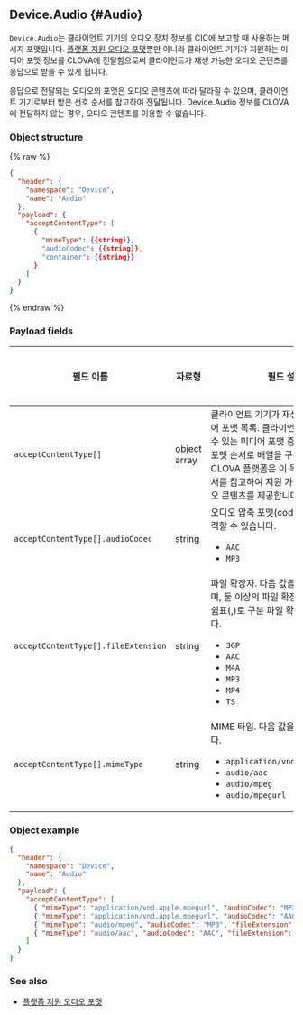 ## Device.Audio {#Audio}

`Device.Audio`는 클라이언트 기기의 오디오 장치 정보를 CIC에 보고할 때 사용하는 메시지 포맷입니다. [플랫폼 지원 오디오 포맷](/Design/UI/Audio.md#SupportedAudioFormat)뿐만 아니라 클라이언트 기기가 지원하는 미디어 포맷 정보를 CLOVA에 전달함으로써 클라이언트가 재생 가능한 오디오 콘텐츠를 응답으로 받을 수 있게 됩니다. 

응답으로 전달되는 오디오의 포맷은 오디오 콘텐츠에 따라 달라질 수 있으며, 클라이언트 기기로부터 받은 선호 순서를 참고하여 전달됩니다. Device.Audio 정보를 CLOVA에 전달하지 않는 경우, 오디오 콘텐츠를 이용할 수 없습니다.

### Object structure

{% raw %}
```json
{
  "header": {
    "namespace": "Device",
    "name": "Audio"
  },
  "payload": {
    "acceptContentType": [
      {
        "mimeType": {{string}},
        "audioCodec": {{string}},
        "container": {{string}}
      }
    ]
  }
}
```
{% endraw %}

### Payload fields

| 필드 이름       | 자료형    | 필드 설명                     | 필수 여부 |
|---------------|---------|-----------------------------|:---------:|
| `acceptContentType[]`                   | object array | 클라이언트 기기가 재생할 수 있는 미디어 포맷 목록. 클라이언트 기기가 재생할 수 있는 미디어 포맷 중 선호되는 미디어 포맷 순서로 배열을 구성해야 합니다. CLOVA 플랫폼은 이 목록과 목록의 순서를 참고하여 지원 가능한 타입의 오디오 콘텐츠를 제공합니다.  | 필수 |
| `acceptContentType[].audioCodec`        | string | 오디오 압축 포맷(codec). 다음 값을 입력할 수 있습니다. <ul><li><code>AAC</code></li><li><code>MP3</code></li></ul>  | 필수 |
| `acceptContentType[].fileExtension`     | string | 파일 확장자. 다음 값을 입력할 수 있으며, 둘 이상의 파일 확장자를 명시하려면 쉼표(,)로 구분 파일 확장자를 나열합니다. <ul><li><code>3GP</code></li><li><code>AAC</code></li><li><code>M4A</code></li><li><code>MP3</code></li><li><code>MP4</code></li><li><code>TS</code></ul>  | 필수 |
| `acceptContentType[].mimeType`          | string | MIME 타입. 다음 값을 입력할 수 있습니다. <ul><li><code>application/vnd.apple.mpegurl</code></li><li><code>audio/aac</code></li><li><code>audio/mpeg</code></li><li><code>audio/mpegurl</code></li></ul>  | 필수 |


### Object example

```json
{
  "header": {
    "namespace": "Device",
    "name": "Audio"
  },
  "payload": {
    "acceptContentType": [
      { "mimeType": "application/vnd.apple.mpegurl", "audioCodec": "MP3", "fileExtension": "MP3" },
      { "mimeType": "application/vnd.apple.mpegurl", "audioCodec": "AAC", "fileExtension": "3GP,MP4,M4A,AAC,TS" },
      { "mimeType": "audio/mpeg", "audioCodec": "MP3", "fileExtension":  "MP3" },
      { "mimeType": "audio/aac", "audioCodec": "AAC", "fileExtension": "3GP,MP4,M4A,AAC,TS" }
    ]
  }
}
```

### See also

* [플랫폼 지원 오디오 포맷](/Design/UI/Audio.md#SupportedAudioFormat)
